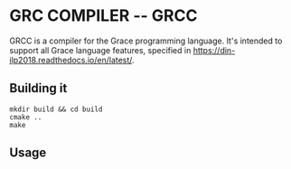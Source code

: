 # GRC COMPILER -- GRCC

GRCC is a compiler for the Grace programming language. It's intended to support all Grace language features, specified in
https://din-ilp2018.readthedocs.io/en/latest/.

## Building it

```
mkdir build && cd build
cmake ..
make
```

## Usage
